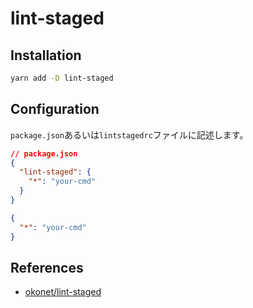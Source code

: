 # lint-staged

## Installation

```bash
yarn add -D lint-staged
```

## Configuration

`package.json`あるいは`lintstagedrc`ファイルに記述します。

```json
// package.json
{
  "lint-staged": {
    "*": "your-cmd"
  }
}
```

```json
{
  "*": "your-cmd"
}
```

## References

- [okonet/lint-staged](https://github.com/okonet/lint-staged)
